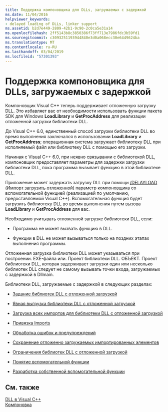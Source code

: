 ```yaml
---
title: Поддержка компоновщика для DLLs, загружаемых с задержкой
ms.date: 11/04/2016
helpviewer_keywords:
- delayed loading of DLLs, linker support
ms.assetid: b2d7e449-2809-42b1-9c90-2c0ca5e31a14
ms.openlocfilehash: 2ff5143b8c3850386f73ff713e7986fdc3b59fd1
ms.sourcegitcommit: c3093251193944840e3d0a068ecc30e6449624ba
ms.translationtype: MT
ms.contentlocale: ru-RU
ms.lasthandoff: 03/04/2019
ms.locfileid: "57301393"
---
```

# <a name="linker-support-for-delay-loaded-dlls"></a>Поддержка компоновщика для DLLs, загружаемых с задержкой

Компоновщик Visual C++ теперь поддерживает отложенную загрузку DLL. Это избавляет вас от необходимости использовать функции пакета SDK для Windows **LoadLibrary** и **GetProcAddress** для реализации отложенной загрузки библиотеки DLL.

До Visual C++ 6.0, единственный способ загрузки библиотеки DLL во время выполнения заключался в использовании **LoadLibrary** и **GetProcAddress**; операционная система загружает библиотеку DLL при исполняемый файл или библиотеку DLL с помощью его загрузки.

Начиная с Visual C++ 6.0, при неявно связывании с библиотекой DLL, компоновщик предоставляет параметры для задержки загрузки библиотеки DLL, пока программа вызывает функцию в этой библиотеке DLL.

Приложение может задержать загрузку DLL при помощи [/DELAYLOAD (Импорт загрузить отложенной)](../../build/reference/delayload-delay-load-import.md) параметр компоновщика со вспомогательной функцией (реализацией по умолчанию, предоставляемой Visual C++). Вспомогательная функция будет загрузить библиотеку DLL во время выполнения путем вызова **LoadLibrary** и **GetProcAddress** для вас.

Необходимо учитывать отложенной загрузке библиотеки DLL, если:

- Программа не может вызвать функцию в DLL.

- Функции в DLL не может вызываться только на поздних этапах выполнения программы.

Отложенная загрузка библиотеки DLL может указываться при построении. EXE-файла или. Проект библиотеки DLL. ОБЪЕКТ. Проект библиотеки DLL, которая задерживает загрузки один или несколько библиотек DLL следует не самому вызывать точки входа, загружаемых с задержкой в Dllmain.

Библиотеки DLL, загружаемые с задержкой в следующих разделах:

- [Задание библиотек DLL с отложенной загрузкой](../../build/reference/specifying-dlls-to-delay-load.md)

- [Явная выгрузка библиотеки DLL с отложенной загрузкой](../../build/reference/explicitly-unloading-a-delay-loaded-dll.md)

- [Загрузка всех импортов для библиотеки DLL с отложенной загрузкой](../../build/reference/loading-all-imports-for-a-delay-loaded-dll.md)

- [Привязка Imports](../../build/reference/binding-imports.md)

- [Обработка ошибок и предупреждений](../../build/reference/error-handling-and-notification.md)

- [Сохранение отложенно загружаемых импортированных элементов](../../build/reference/dumping-delay-loaded-imports.md)

- [Ограничения библиотек DLL с отложенной загрузкой](../../build/reference/constraints-of-delay-loading-dlls.md)

- [Понятие вспомогательной функции](understanding-the-helper-function.md)

- [Разработка собственной вспомогательной функции](../../build/reference/developing-your-own-helper-function.md)

## <a name="see-also"></a>См. также

[DLL в Visual C++](../../build/dlls-in-visual-cpp.md)<br/>
[Компоновка](../../build/reference/linking.md)
